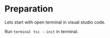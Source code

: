 # Preparation

Lets start with open terminal in visual studio code.

Run ```terminal tsc --init``` in terminal.


